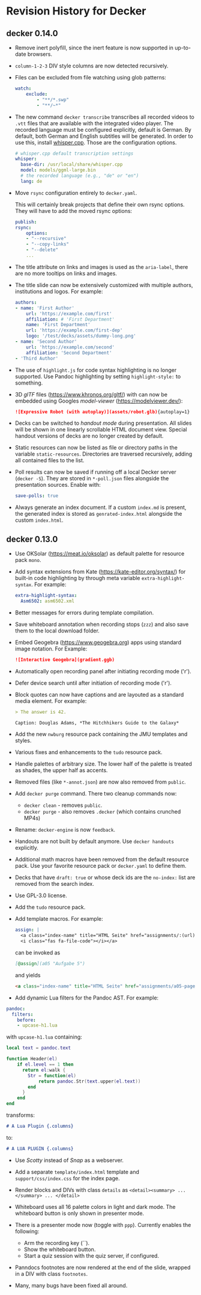 # Revision History for Decker

## decker 0.14.0

-   Remove inert polyfill, since the inert feature is now supported in
    up-to-date browsers.

-   `column-1-2-3` DIV style columns are now detected recursively.

-   Files can be excluded from file watching using glob patterns:

    ``` yaml
    watch:
        exclude: 
            - "**/*.swp"
            - "**/~*"
    ```

-   The new command `decker transcribe` transcribes all recorded videos to
    `.vtt` files that are available with the integrated video player. The
    recorded language must be configured explicitly, default is German. By default,
    both German and English subtitles will be generated. In order to use this,
    install [whisper.cpp](https://github.com/ggerganov/whisper.cpp). Those are the configuration options.

    ``` yaml
    # whisper.cpp default transcription settings
    whisper:
      base-dir: /usr/local/share/whisper.cpp
      model: models/ggml-large.bin
      # the recorded language (e.g., "de" or "en")
      lang: de 
    ```

-   Move `rsync` configuration entirely to `decker.yaml`.

    This will certainly break projects that define their own rsync options. They
    will have to add the moved rsync options:

    ``` yaml
    publish:
    rsync:
        options:
        - "--recursive"
        - "--copy-links"
        - "--delete"
        ...
    ```

-   The title attribute on links and images is used as the `aria-label`, there
    are no more tooltips on links and images.

-   The title slide can now be extensively customized with multiple authors,
    institutions and logos. For example:

    ``` yaml
    authors:
    - name: 'First Author'
        url: 'https://example.com/first'
        affiliation: # 'First Department'
        name: 'First Department'
        url: 'https://example.com/first-dep'
        logo: '/test/decks/assets/dummy-long.png'
    - name: 'Second Author'
        url: 'https://example.com/second'
        affiliation: 'Second Department'
    - 'Third Author'
    ```

-   The use of `highlight.js` for code syntax highlighting is no longer
    supported. Use Pandoc highlighting by setting `highlight-style:` to
    something.

-   3D *glTF* files (https://www.khronos.org/gltf/) with can now be embedded
    using Googles *model-viewer* (https://modelviewer.dev/):

    ``` md
    ![Expressive Robot (with autoplay)](assets/robot.glb){autoplay=1}
    ```

-   Decks can be switched to *handout mode* during presentation. All slides will
    be shown in one linearly scrollable HTML document view. Special handout
    versions of decks are no longer created by default.

-   Static resources can now be listed as file or directory paths in the
    variable `static-resources`. Directories are traversed recursively, adding
    all contained files to the list.

-   Poll results can now be saved if running off a local Decker server
    (`decker -S`). They are stored in `*-poll.json` files alongside the
    presentation sources. Enable with:

    ``` yaml
    save-polls: true
    ```

-   Always generate an index document. If a custom `index.md` is present, the
    generated index is stored as `genrated-index.html` alongside the custom
    `index.html`.

## decker 0.13.0

-   Use OKSolar (https://meat.io/oksolar) as default palette for resource pack
    `mono`.

-   Add syntax extensions from Kate (https://kate-editor.org/syntax/) for
    built-in code highlighting by through meta variable
    `extra-highlight-syntax`. For example:

    ``` yaml
    extra-highlight-syntax:
      Asm6502: asm6502.xml
    ```

-   Better messages for errors during template compilation.

-   Save whiteboard annotation when recording stops (`zzz`) and also save them
    to the local download folder.

-   Embed Geogebra (https://www.geogebra.org) apps using standard image
    notation. For Example:

    ``` markdown
    ![Interactive Geogebra](gradient.ggb)
    ```

-   Automatically open recording panel after initiating recording mode ('r').

-   Defer device search until after initiation of recording mode ('r').

-   Block quotes can now have captions and are layouted as a standard media
    element. For example:

    ``` markdown
    > The answer is 42.

    Caption: Douglas Adams, *The Hitchhikers Guide to the Galaxy*
    ```

-   Add the new `nwburg` resource pack containing the JMU templates and styles.

-   Various fixes and enhancements to the `tudo` resource pack.

-   Handle palettes of arbitrary size. The lower half of the palette is treated
    as shades, the upper half as accents.

-   Removed files (like `*-annot.json`) are now also removed from `public`.

-   Add `decker purge` command. There two cleanup commands now:

    -   `decker clean` - removes `public`.
    -   `decker purge` - also removes `.decker` (which contains crunched MP4s)

-   Rename: `decker-engine` is now `feedback`.

-   Handouts are not built by default anymore. Use `decker handouts` explicitly.

-   Additional math macros have been removed from the default resource pack. Use
    your favorite resource pack or `decker.yaml` to define them.

-   Decks that have `draft: true` or whose deck ids are the `no-index:` list are
    removed from the search index.

-   Use GPL-3.0 license.

-   Add the `tudo` resource pack.

-   Add template macros. For example:

    ``` yaml
    assign: |
      <a class="index-name" title="HTML Seite" href="assignments/:(url)-page.html">:(title)
      <i class="fas fa-file-code"></i></a>
    ```

    can be invoked as

    ``` markdown
    [@assign](a05 "Aufgabe 5")
    ```

    and yields

    ``` markdown
    <a class="index-name" title="HTML Seite" href="assignments/a05-page.html">Aufgabe 5<i class="fas fa-file-code"></i></a>
    ```

-   Add dynamic Lua filters for the Pandoc AST. For example:

``` yaml
pandoc:
  filters:
    before:
    - upcase-h1.lua
```

with `upcase-h1.lua` containing:

``` lua
local text = pandoc.text

function Header(el)
    if el.level == 1 then
      return el:walk {
        Str = function(el)
            return pandoc.Str(text.upper(el.text))
        end
      }
    end
end
```

transforms:

``` markdown
# A Lua Plugin {.columns}
```

to:

``` markdown
# A LUA PLUGIN {.columns}
```

-   Use *Scotty* instead of *Snap* as a webserver.

-   Add a separate `template/index.html` template and `support/css/index.css`
    for the index page.

-   Render blocks and DIVs with class `details` as
    `<detail><summary> ... </summary> ... </detail>`

-   Whiteboard uses all 16 palette colors in light and dark mode. The whiteboard
    button is only shown in presenter mode.

-   There is a presenter mode now (toggle with `ppp`). Currently enables the
    following:

    -   Arm the recording key (\`\`).
    -   Show the whiteboard button.
    -   Start a quiz session with the quiz server, if configured.

-   Panndocs footnotes are now rendered at the end of the slide, wrapped in a
    DIV with class `footnotes`.

-   Many, many bugs have been fixed all around.
